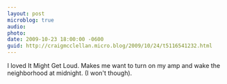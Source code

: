 ```yaml
---
layout: post
microblog: true
audio: 
photo: 
date: 2009-10-23 18:00:00 -0600
guid: http://craigmcclellan.micro.blog/2009/10/24/t5116541232.html
---
```

I loved It Might Get Loud. Makes me want to turn on my amp and wake the neighborhood at midnight. (I won't though).
